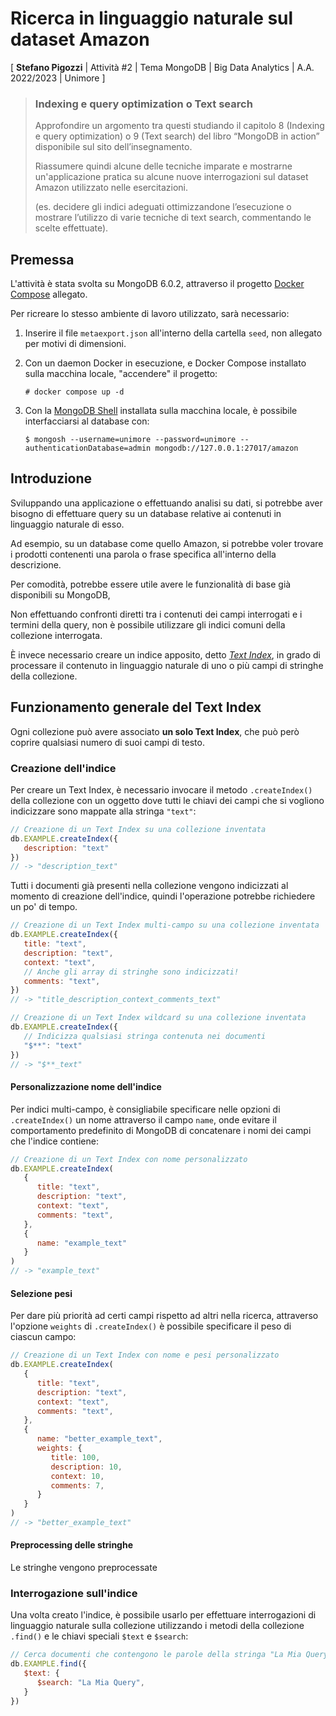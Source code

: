 # Ricerca in linguaggio naturale sul dataset Amazon

\[ **Stefano Pigozzi** | Attività #2 | Tema MongoDB | Big Data Analytics | A.A. 2022/2023 | Unimore \]

> ### Indexing e query optimization o Text search
>
> Approfondire un argomento tra questi studiando il capitolo 8 (Indexing e query optimization) o 9 (Text search) del libro “MongoDB in action” disponibile sul sito dell’insegnamento.
>
> Riassumere quindi alcune delle tecniche imparate e mostrarne un'applicazione pratica su alcune nuove interrogazioni sul dataset Amazon utilizzato nelle esercitazioni.
>
> (es. decidere gli indici adeguati ottimizzandone l’esecuzione o mostrare l’utilizzo di varie tecniche di text search, commentando le scelte effettuate).


## Premessa

L'attività è stata svolta su MongoDB 6.0.2, attraverso il progetto [Docker Compose](https://docs.docker.com/compose/) allegato.

Per ricreare lo stesso ambiente di lavoro utilizzato, sarà necessario:

1. Inserire il file `metaexport.json` all'interno della cartella `seed`, non allegato per motivi di dimensioni.

2. Con un daemon Docker in esecuzione, e Docker Compose installato sulla macchina locale, "accendere" il progetto:
   ```console
   # docker compose up -d
   ```

3. Con la [MongoDB Shell](https://www.mongodb.com/try/download/shell) installata sulla macchina locale, è possibile interfacciarsi al database con:
   ```console
   $ mongosh --username=unimore --password=unimore --authenticationDatabase=admin mongodb://127.0.0.1:27017/amazon
   ```


## Introduzione

Sviluppando una applicazione o effettuando analisi su dati, si potrebbe aver bisogno di effettuare query su un database relative ai contenuti in linguaggio naturale di esso.

Ad esempio, su un database come quello Amazon, si potrebbe voler trovare i prodotti contenenti una parola o frase specifica all'interno della descrizione.

Per comodità, potrebbe essere utile avere le funzionalità di base già disponibili su MongoDB, 

Non effettuando confronti diretti tra i contenuti dei campi interrogati e i termini della query, non è possibile utilizzare gli indici comuni della collezione interrogata.

È invece necessario creare un indice apposito, detto *[Text Index](https://www.mongodb.com/docs/manual/core/index-text/)*, in grado di processare il contenuto in linguaggio naturale di uno o più campi di stringhe della collezione.


## Funzionamento generale del Text Index

Ogni collezione può avere associato **un solo Text Index**, che può però coprire qualsiasi numero di suoi campi di testo.


### Creazione dell'indice

Per creare un Text Index, è necessario invocare il metodo `.createIndex()` della collezione con un oggetto dove tutti le chiavi dei campi che si vogliono indicizzare sono mappate alla stringa `"text"`:

```javascript
// Creazione di un Text Index su una collezione inventata
db.EXAMPLE.createIndex({
   description: "text"
})
// -> "description_text"
```

Tutti i documenti già presenti nella collezione vengono indicizzati al momento di creazione dell'indice, quindi l'operazione potrebbe richiedere un po' di tempo.

```javascript
// Creazione di un Text Index multi-campo su una collezione inventata
db.EXAMPLE.createIndex({
   title: "text",
   description: "text",
   context: "text",
   // Anche gli array di stringhe sono indicizzati!
   comments: "text",
})
// -> "title_description_context_comments_text"
```

```javascript
// Creazione di un Text Index wildcard su una collezione inventata
db.EXAMPLE.createIndex({
   // Indicizza qualsiasi stringa contenuta nei documenti
   "$**": "text"
})
// -> "$**_text"
```

#### Personalizzazione nome dell'indice

Per indici multi-campo, è consigliabile specificare nelle opzioni di `.createIndex()` un nome attraverso il campo `name`, onde evitare il comportamento predefinito di MongoDB di concatenare i nomi dei campi che l'indice contiene:

```javascript
// Creazione di un Text Index con nome personalizzato
db.EXAMPLE.createIndex(
   {
      title: "text",
      description: "text",
      context: "text",
      comments: "text",
   }, 
   {
      name: "example_text"
   }
)
// -> "example_text"
```

#### Selezione pesi

Per dare più priorità ad certi campi rispetto ad altri nella ricerca, attraverso l'opzione `weights` di `.createIndex()` è possibile specificare il peso di ciascun campo:

```javascript
// Creazione di un Text Index con nome e pesi personalizzato
db.EXAMPLE.createIndex(
   {
      title: "text",
      description: "text",
      context: "text",
      comments: "text",
   }, 
   {
      name: "better_example_text",
      weights: {
         title: 100,
         description: 10,
         context: 10,
         comments: 7,
      }
   }
)
// -> "better_example_text"
```

#### Preprocessing delle stringhe

Le stringhe vengono preprocessate 

<!-- TODO -->

### Interrogazione sull'indice

Una volta creato l'indice, è possibile usarlo per effettuare interrogazioni di linguaggio naturale sulla collezione utilizzando i metodi della collezione `.find()` e le chiavi speciali `$text` e `$search`:

```javascript
// Cerca documenti che contengono le parole della stringa "La Mia Query" nei campi indicizzati
db.EXAMPLE.find({
   $text: {
      $search: "La Mia Query",
   }
})
```
